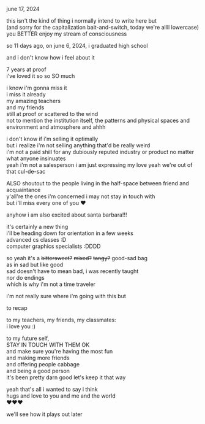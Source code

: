 june 17, 2024

this isn't the kind of thing i normally intend to write here but
<br>
(and sorry for the capitalization bait-and-switch, today we're allll lowercase)
<br>
you BETTER enjoy my stream of consciousness

so 11 days ago, on june 6, 2024, i graduated high school

and i don't know how i feel about it

7 years at proof
<br>
i've loved it so so SO much

i know i'm gonna miss it
<br>
i miss it already
<br>
my amazing teachers
<br>
and my friends
<br>
still at proof or scattered to the wind
<br>
not to mention the institution itself, the patterns and physical spaces and environment and atmosphere and ahhh

i don't know if i'm selling it optimally
<br>
but i realize i'm not selling anything that'd be really weird
<br>
i'm not a paid shill for any dubiously reputed industry or product no matter what anyone insinuates
<br>
yeah i'm not a salesperson i am just expressing my love yeah we're out of that cul-de-sac

ALSO shoutout to the people living in the half-space between friend and acquaintance
<br>
y'all're the ones i'm concerned i may not stay in touch with
<br>
but i'll miss every one of you ❤️

anyhow i am also excited about santa barbara!!!

it's certainly a new thing
<br>
i'll be heading down for orientation in a few weeks
<br>
advanced cs classes :D
<br>
computer graphics specialists :DDDD

so yeah it's a ~~bittersweet?~~ ~~mixed?~~ ~~tangy?~~ good-sad bag
<br>
as in sad but like good
<br>
sad doesn't have to mean bad, i was recently taught
<br>
nor do endings
<br>
which is why i'm not a time traveler

i'm not really sure where i'm going with this but

to recap

to my teachers, my friends, my classmates:
<br>
i love you :)

to my future self,
<br>
STAY IN TOUCH WITH THEM OK
<br>
and make sure you're having the most fun
<br>
and making more friends
<br>
and offering people cabbage
<br>
and being a good person
<br>
it's been pretty darn good let's keep it that way

yeah that's all i wanted to say i think
<br>
hugs and love to you and me and the world
<br>
❤️❤️❤️

we'll see how it plays out later